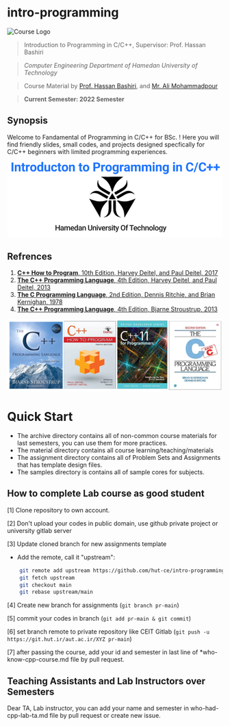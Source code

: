 # intro-programming

![Course Logo](https://)
> Introduction to Programming in C/C++, Supervisor: Prof. Hassan Bashiri

> *Computer Engineering Department of Hamedan University of Technology*

> Course Material by [Prof. Hassan Bashiri](http://profs.hut.ac.ir/~bashiri), and [Mr. Ali Mohammadpour](https://github.com/alimpk)

> **Current Semester: 2022 Semester**

## Synopsis
Welcome to Fandamental of Programming in C/C++ for BSc. ! Here you will find friendly slides, small codes, and projects designed specfically for C/C++ beginners with limited programming experiences.

<div style="text-align:center"><img src="./raw/img/intro-programming.png" /></div>

## Refrences

1. [**C++ How to Program**, 10th Edition, Harvey Deitel, and Paul Deitel, 2017]()
2. [**The C++ Programming Language**, 4th Edition, Harvey Deitel, and Paul Deitel, 2013]()
3. [**The C Programming Language**, 2nd Edition, Dennis Ritchie, and Brian Kernighan, 1978]()
4. [**The C++ Programming Language**, 4th Edition, Bjarne Stroustrup, 2013]()

<div style="text-align:center"><img src="./raw/img/references-covers.png" /></div>

# Quick Start

* The archive directory contains all of non-common course materials for last semesters, you can use them for more practices.
* The material directory contains all course learning/teaching/materials
* The assignment directory contains all of Problem Sets and Assignments that has template design files.
* The samples directory is contains all of sample cores for subjects.

## How to complete Lab course as good student

[1] Clone repository to own account.

[2] Don't upload your codes in public domain, use github private project or university gitlab server

[3] Update cloned branch for new assignments template

* Add the remote, call it "upstream":
```bash 
    git remote add upstream https://github.com/hut-ce/intro-programming
    git fetch upstream
    git checkout main
    git rebase upstream/main
```

[4] Create new branch for assignments (`git branch pr-main`)

[5] commit your codes in branch (`git add pr-main & git commit`)

[6] set branch remote to private repository like CEIT Gitlab (`git push -u https://git.hut.ir/aut.ac.ir/XYZ pr-main`)

[7] after passing the course, add your id and semester in last line of *who-know-cpp-course.md file by pull request.

## Teaching Assistants and Lab Instructors over Semesters

Dear TA, Lab instructor, you can add your name and semester in who-had-cpp-lab-ta.md file by pull request or create new issue.

